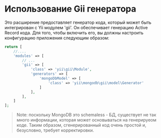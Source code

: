 Использование Gii генератора
===================

Это расширение предоставляет генератор кода, который может быть интегрирован с Yii модулем 'gii'. Он обеспечивает генерацию
Active Record кода. Для того, чтобы включить его, вы должны настроить конфигурацию приложения следующим образом:

```php
return [
    //....
    'modules' => [
        // ...
        'gii' => [
            'class' => 'yii\gii\Module',
            'generators' => [
                'mongoDbModel' => [
                    'class' => 'yii\mongodb\gii\model\Generator'
                ]
            ],
        ],
    ]
];
```

> Note: поскольку MongoDB это schemaless - БД, существует не так много информации, которая может основываться на генерируеом коде. Таким образом, сгенерированный код очень простой и, безусловно, требует корректировки.
